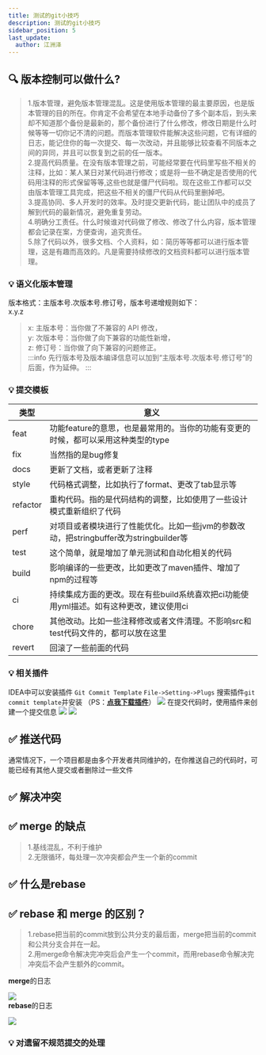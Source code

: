 ```yaml
---
title: 测试的git小技巧
description: 测试的git小技巧
sidebar_position: 5
last_update:
  author: 江洲泽
---
```


## 🔍 版本控制可以做什么?
>1.版本管理，避免版本管理混乱。这是使用版本管理的最主要原因，也是版本管理的目的所在。你肯定不会希望在本地手动备份了多个副本后，到头来却不知道那个备份是最新的，那个备份进行了什么修改，修改日期是什么时候等等一切你记不清的问题。而版本管理软件能解决这些问题，它有详细的日志，能记住你的每一次提交、每一次改动，并且能够比较查看不同版本之间的异同，并且可以恢复到之前的任一版本。  
>2.提高代码质量。在没有版本管理之前，可能经常要在代码里写些不相关的注释，比如：某人某日对某代码进行修改；或是将一些不确定是否使用的代码用注释的形式保留等等,这些也就是僵尸代码啦。现在这些工作都可以交由版本管理工具完成，把这些不相关的僵尸代码从代码里删掉吧。  
>3.提高协同、多人开发时的效率。及时提交更新代码，能让团队中的成员了解到代码的最新情况，避免重复劳动。  
>4.明确分工责任。什么时候谁对代码做了修改、修改了什么内容，版本管理都会记录在案，方便查询，追究责任。  
>5.除了代码以外，很多文档、个人资料，如：简历等等都可以进行版本管理，这是有趣而高效的。凡是需要持续修改的文档资料都可以进行版本管理。 

### 💡 语义化版本管理
版本格式：主版本号.次版本号.修订号，版本号递增规则如下：  
x.y.z   
>x: 主版本号：当你做了不兼容的 API 修改，   
>y: 次版本号：当你做了向下兼容的功能性新增，   
>z: 修订号：当你做了向下兼容的问题修正。  
:::info
先行版本号及版本编译信息可以加到“主版本号.次版本号.修订号”的后面，作为延伸。
:::

### 💡 提交模板
|类型|意义|
|-|-|
|feat|功能feature的意思，也是最常用的。当你的功能有变更的时候，都可以采用这种类型的type|
|fix|当然指的是bug修复|
|docs|更新了文档，或者更新了注释|
|style|代码格式调整，比如执行了format、更改了tab显示等|
|refactor|重构代码。指的是代码结构的调整，比如使用了一些设计模式重新组织了代码|
|perf|对项目或者模块进行了性能优化。比如一些jvm的参数改动，把stringbuffer改为stringbuilder等|
|test|这个简单，就是增加了单元测试和自动化相关的代码|
|build|影响编译的一些更改，比如更改了maven插件、增加了npm的过程等|
|ci|持续集成方面的更改。现在有些build系统喜欢把ci功能使用yml描述。如有这种更改，建议使用ci|
|chore|其他改动。比如一些注释修改或者文件清理。不影响src和test代码文件的，都可以放在这里|
|revert|回滚了一些前面的代码|

###  💡 相关插件
IDEA中可以安装插件 `Git Commit Template`
`File->Setting->Plugs` 搜索插件`git commit template`并安装 （PS：**[点我下载插件](https://plugins.jetbrains.com/plugin/9861-git-commit-template/versions)**）
![](@site/static/img/test_img/2022-08-11-16-42-25.png)
在提交代码时，使用插件来创建一个提交信息
![](@site/static/img/test_img/2022-08-12-10-52-22.png)
![](@site/static/img/test_img/2022-08-11-16-38-06.png)

## ✅ 推送代码
通常情况下，一个项目都是由多个开发者共同维护的，在你推送自己的代码时，可能已经有其他人提交或者删除过一些文件

## ✅ 解决冲突

## ✅ merge 的缺点
>1.基线混乱，不利于维护   
>2.无限循环，每处理一次冲突都会产生一个新的commit

## ✅ 什么是rebase


## ✅ rebase 和 merge 的区别？

>1.rebase把当前的commit放到公共分支的最后面，merge把当前的commit和公共分支合并在一起。  
>2.用merge命令解决完冲突后会产生一个commit，而用rebase命令解决完冲突后不会产生额外的commit。        

**merge**的日志

![](@site/static/img/test_img/2022-08-11-19-53-21.png)  
**rebase**的日志

![](@site/static/img/test_img/2022-08-11-19-53-36.png)




### 💡 对遗留不规范提交的处理



